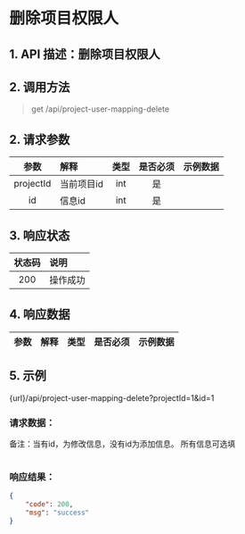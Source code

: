 # 删除项目权限人

## 1. API 描述：删除项目权限人


## 2. 调用方法

> get /api/project-user-mapping-delete

## 2. 请求参数

参数 | 解释 | 类型 | 是否必须 | 示例数据
:---:|:---|:---:|:---:|:---
projectId | 当前项目id | int | 是 | 
id | 信息id | int | 是 | 


## 3. 响应状态

状态码 | 说明
:---:|:---
200 | 操作成功


## 4. 响应数据

参数 | 解释 | 类型 | 是否必须 | 示例数据
:---:|:---|:---:|:---:|:---



## 5. 示例
{url}/api/project-user-mapping-delete?projectId=1&id=1

### 请求数据：

备注：当有id，为修改信息，没有id为添加信息。
所有信息可选填

```json

```


### 响应结果：


```json
{
    "code": 200,
    "msg": "success"
}
```
